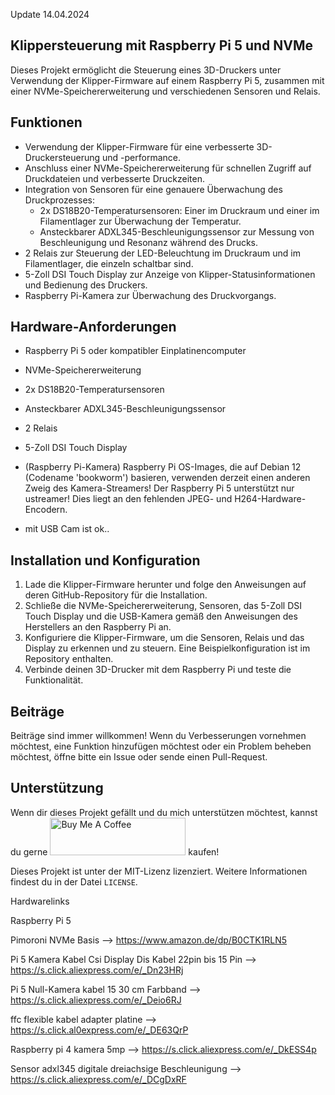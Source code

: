 Update 14.04.2024

## Klippersteuerung mit Raspberry Pi 5 und NVMe

Dieses Projekt ermöglicht die Steuerung eines 3D-Druckers unter Verwendung der Klipper-Firmware auf einem Raspberry Pi 5, zusammen mit einer NVMe-Speichererweiterung und verschiedenen Sensoren und Relais.

## Funktionen

- Verwendung der Klipper-Firmware für eine verbesserte 3D-Druckersteuerung und -performance.
- Anschluss einer NVMe-Speichererweiterung für schnellen Zugriff auf Druckdateien und verbesserte Druckzeiten.
- Integration von Sensoren für eine genauere Überwachung des Druckprozesses:
  - 2x DS18B20-Temperatursensoren: Einer im Druckraum und einer im Filamentlager zur Überwachung der Temperatur.
  - Ansteckbarer ADXL345-Beschleunigungssensor zur Messung von Beschleunigung und Resonanz während des Drucks.
- 2 Relais zur Steuerung der LED-Beleuchtung im Druckraum und im Filamentlager, die einzeln schaltbar sind.
- 5-Zoll DSI Touch Display zur Anzeige von Klipper-Statusinformationen und Bedienung des Druckers.
- Raspberry Pi-Kamera zur Überwachung des Druckvorgangs.

## Hardware-Anforderungen

- Raspberry Pi 5 oder kompatibler Einplatinencomputer
- NVMe-Speichererweiterung
- 2x DS18B20-Temperatursensoren
- Ansteckbarer ADXL345-Beschleunigungssensor
- 2 Relais
- 5-Zoll DSI Touch Display
- (Raspberry Pi-Kamera)
   Raspberry Pi OS-Images, die auf Debian 12 (Codename 'bookworm') basieren, verwenden derzeit einen anderen Zweig des Kamera-Streamers! Der Raspberry Pi 5 unterstützt nur 
   ustreamer! Dies liegt an den fehlenden JPEG- und H264-Hardware-Encodern.

- mit USB Cam ist ok..


## Installation und Konfiguration

1. Lade die Klipper-Firmware herunter und folge den Anweisungen auf deren GitHub-Repository für die Installation.
2. Schließe die NVMe-Speichererweiterung, Sensoren, das 5-Zoll DSI Touch Display und die USB-Kamera gemäß den Anweisungen des Herstellers an den Raspberry Pi an.
3. Konfiguriere die Klipper-Firmware, um die Sensoren, Relais und das Display zu erkennen und zu steuern. Eine Beispielkonfiguration ist im Repository enthalten.
4. Verbinde deinen 3D-Drucker mit dem Raspberry Pi und teste die Funktionalität.

## Beiträge

Beiträge sind immer willkommen! Wenn du Verbesserungen vornehmen möchtest, eine Funktion hinzufügen möchtest oder ein Problem beheben möchtest, öffne bitte ein Issue oder sende einen Pull-Request.

## Unterstützung

Wenn dir dieses Projekt gefällt und du mich unterstützen möchtest, kannst du gerne <a href="https://www.buymeacoffee.com/PerryDesign" target="_blank"><img src="https://cdn.buymeacoffee.com/buttons/v2/default-yellow.png" alt="Buy Me A Coffee" style="height: 60px !important;width: 217px !important;" ></a> kaufen!

Dieses Projekt ist unter der MIT-Lizenz lizenziert. Weitere Informationen findest du in der Datei `LICENSE`.

Hardwarelinks


Raspberry Pi 5

Pimoroni NVMe Basis										 	--> https://www.amazon.de/dp/B0CTK1RLN5

Pi 5 Kamera Kabel Csi Display Dis Kabel 22pin bis 15 Pin	--> https://s.click.aliexpress.com/e/_Dn23HRj

Pi 5 Null-Kamera kabel 15 30 cm Farbband 					--> https://s.click.aliexpress.com/e/_Deio6RJ

ffc flexible kabel adapter platine 							--> https://s.click.al0express.com/e/_DE63QrP

Raspberry pi 4 kamera 5mp 									--> https://s.click.aliexpress.com/e/_DkESS4p

Sensor adxl345 digitale dreiachsige Beschleunigung 			--> https://s.click.aliexpress.com/e/_DCgDxRF


